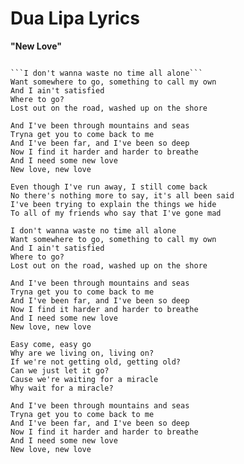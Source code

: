 # Dua Lipa Lyrics
**"New Love"**

```Now it's getting quiet here, now it's getting blue and this baby ain't no fair, taking up my youth You've been telling me some lies, I be thinking it's the truth But I see it in your eyes, the things that you do.

```I don't wanna waste no time all alone```
Want somewhere to go, something to call my own
And I ain't satisfied
Where to go?
Lost out on the road, washed up on the shore

And I've been through mountains and seas
Tryna get you to come back to me
And I've been far, and I've been so deep
Now I find it harder and harder to breathe
And I need some new love
New love, new love

Even though I've run away, I still come back
No there's nothing more to say, it's all been said
I've been trying to explain the things we hide
To all of my friends who say that I've gone mad

I don't wanna waste no time all alone
Want somewhere to go, something to call my own
And I ain't satisfied
Where to go?
Lost out on the road, washed up on the shore

And I've been through mountains and seas
Tryna get you to come back to me
And I've been far, and I've been so deep
Now I find it harder and harder to breathe
And I need some new love
New love, new love

Easy come, easy go
Why are we living on, living on?
If we're not getting old, getting old?
Can we just let it go?
Cause we're waiting for a miracle
Why wait for a miracle?

And I've been through mountains and seas
Tryna get you to come back to me
And I've been far, and I've been so deep
Now I find it harder and harder to breathe
And I need some new love
New love, new love
